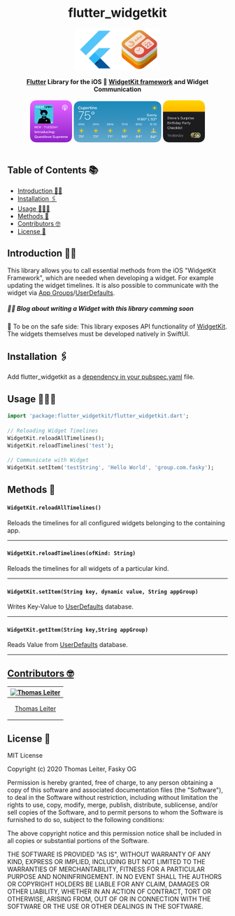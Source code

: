 <h1 align="center"> flutter_widgetkit </h1>

<p align="center">
    <img alt="flutter" src="./git_assets/flutter.png" width="96">
    <img alt="widgetkit" src="./git_assets/widgetkit.png" width="96">
</p>

<div align="center">
  <strong><a href="https://flutter.dev/">Flutter</a> Library for the iOS 🍏 <a href="https://developer.apple.com/documentation/widgetkit/">WidgetKit framework</a> and Widget Communication</strong> 
</div>
<br>
<div align="center">
<img alt="widget_small"  src="./git_assets/focused_small.png" width="96">
<img alt="widget_medium"  src="./git_assets/weather_medium.png" width="200">
<img alt="widget_small"  src="./git_assets/notes_small.png" width="96">
</div>
<br>

## Table of Contents 📚

- [Introduction 👨‍🏫](##introduction-👨‍🏫)
- [Installation 🖇‍](##installation-🖇‍)
- [Usage 👨🏻‍💻](##usage-👨🏻‍💻)
- [Methods 📖](##methods-📖‍)
- [Contributors 🤓](##contributors-🤓)
- [License 🔖](##license-🔖)

## Introduction 👨‍🏫

This library allows you to call essential methods from the iOS "WidgetKit Framework", which are needed when developing a widget. For example updating the widget timelines. It is also possible to communicate with the widget via <a href="https://developer.apple.com/documentation/bundleresources/entitlements/com_apple_security_application-groups">App Groups</a>/<a href="https://developer.apple.com/documentation/foundation/userdefaults">UserDefaults</a>.

##### <strong>👨‍🏫 Blog about writing a Widget with this library comming soon</strong>

🚨 To be on the safe side: This library exposes API functionality of <a href="https://developer.apple.com/documentation/widgetkit/">WidgetKit</a>. The widgets themselves must be developed natively in SwiftUI.

## Installation 🖇‍

Add flutter_widgetkit as a <a href="https://flutter.dev/docs/development/packages-and-plugins/using-packages">dependency in your pubspec.yaml</a> file.

## Usage 👨🏻‍💻

```dart
import 'package:flutter_widgetkit/flutter_widgetkit.dart';

// Reloading Widget Timelines
WidgetKit.reloadAllTimelines();
WidgetKit.reloadTimelines('test');

// Communicate with Widget
WidgetKit.setItem('testString', 'Hello World', 'group.com.fasky');
```

## Methods 📖‍

#### `WidgetKit.reloadAllTimelines()`

Reloads the timelines for all configured widgets belonging to the containing app.

---

#### `WidgetKit.reloadTimelines(ofKind: String)`

Reloads the timelines for all widgets of a particular kind.

---

#### `WidgetKit.setItem(String key, dynamic value, String appGroup)`

Writes Key-Value to <a href="https://developer.apple.com/documentation/foundation/userdefaults">UserDefaults</a> database.

---

#### `WidgetKit.getItem(String key,String appGroup)`

Reads Value from <a href="https://developer.apple.com/documentation/foundation/userdefaults">UserDefaults</a> database.

---

## [Contributors 🤓](#Contributors)

| [<img alt="Thomas Leiter" src="https://avatars3.githubusercontent.com/u/20393156?s=400&u=ae0a43de5d81d58a698abffe4e2ede024f2b6700&v=4" width="117">](https://github.com/tomLadder) |
| ---------------------------------------------------------------------------------------------------------------------------------------------------------------------------------- |
| <p align="center">[Thomas Leiter](https://github.com/tomLadder) </p>                                                                                                               |

## License 🔖

MIT License

Copyright (c) 2020 Thomas Leiter, Fasky OG

Permission is hereby granted, free of charge, to any person obtaining a copy
of this software and associated documentation files (the "Software"), to deal
in the Software without restriction, including without limitation the rights
to use, copy, modify, merge, publish, distribute, sublicense, and/or sell
copies of the Software, and to permit persons to whom the Software is
furnished to do so, subject to the following conditions:

The above copyright notice and this permission notice shall be included in all
copies or substantial portions of the Software.

THE SOFTWARE IS PROVIDED "AS IS", WITHOUT WARRANTY OF ANY KIND, EXPRESS OR
IMPLIED, INCLUDING BUT NOT LIMITED TO THE WARRANTIES OF MERCHANTABILITY,
FITNESS FOR A PARTICULAR PURPOSE AND NONINFRINGEMENT. IN NO EVENT SHALL THE
AUTHORS OR COPYRIGHT HOLDERS BE LIABLE FOR ANY CLAIM, DAMAGES OR OTHER
LIABILITY, WHETHER IN AN ACTION OF CONTRACT, TORT OR OTHERWISE, ARISING FROM,
OUT OF OR IN CONNECTION WITH THE SOFTWARE OR THE USE OR OTHER DEALINGS IN THE
SOFTWARE.
